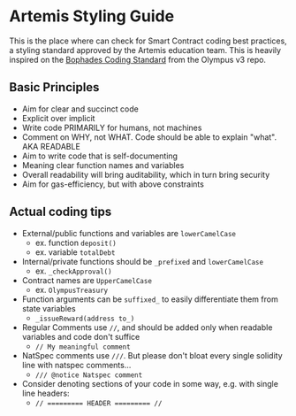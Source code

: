 # Artemis Styling Guide

This is the place where can check for Smart Contract coding best practices, a styling standard approved by the Artemis education team. This is heavily inspired on the [Bophades Coding Standard](https://github.com/OlympusDAO/olympus-v3/blob/master/CODE_STD.md) from the Olympus v3 repo.

## Basic Principles
- Aim for clear and succinct code
- Explicit over implicit
- Write code PRIMARILY for humans, not machines
- Comment on WHY, not WHAT. Code should be able to explain "what". AKA READABLE
- Aim to write code that is self-documenting
- Meaning clear function names and variables
- Overall readability will bring auditability, which in turn bring security
- Aim for gas-efficiency, but with above constraints

## Actual coding tips
- External/public functions and variables are `lowerCamelCase`
    - ex. function `deposit()`
    - ex. variable `totalDebt`
- Internal/private functions should be `_prefixed` and `lowerCamelCase`
    - ex. `_checkApproval()`
- Contract names are `UpperCamelCase`
    - ex. `OlympusTreasury`
- Function arguments can be `suffixed_` to easily differentiate them from state variables
    - `_issueReward(address to_)`
- Regular Comments use `//`, and should be added only when readable variables and code don't suffice
    - `// My meaningful comment`
- NatSpec comments use `///`. But please don't bloat every single solidity line with natspec comments...
    - `/// @notice Natspec comment`
- Consider denoting sections of your code in some way, e.g. with single line headers: 
    - ``` // ========= HEADER ========= // ```
